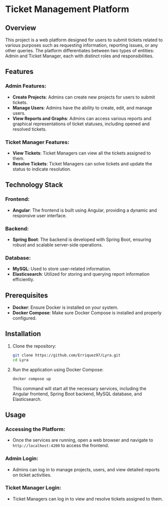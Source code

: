 # Ticket Management Platform

## Overview

This project is a web platform designed for users to submit tickets related to various purposes such as requesting information, reporting issues, or any other queries. The platform differentiates between two types of entities: Admin and Ticket Manager, each with distinct roles and responsibilities.

## Features

### Admin Features:
- **Create Projects**: Admins can create new projects for users to submit tickets.
- **Manage Users**: Admins have the ability to create, edit, and manage users.
- **View Reports and Graphs**: Admins can access various reports and graphical representations of ticket statuses, including opened and resolved tickets.

### Ticket Manager Features:
- **View Tickets**: Ticket Managers can view all the tickets assigned to them.
- **Resolve Tickets**: Ticket Managers can solve tickets and update the status to indicate resolution.

## Technology Stack

### Frontend:
- **Angular**: The frontend is built using Angular, providing a dynamic and responsive user interface.

### Backend:
- **Spring Boot**: The backend is developed with Spring Boot, ensuring robust and scalable server-side operations.

### Database:
- **MySQL**: Used to store user-related information.
- **Elasticsearch**: Utilized for storing and querying report information efficiently.

## Prerequisites

- **Docker**: Ensure Docker is installed on your system.
- **Docker Compose**: Make sure Docker Compose is installed and properly configured.

## Installation

1. Clone the repository:
   ```bash
   git clone https://github.com/Erriquez97/Lyra.git
   cd Lyra
   ```

2. Run the application using Docker Compose:
   ```bash
   docker compose up
   ```

   This command will start all the necessary services, including the Angular frontend, Spring Boot backend, MySQL database, and Elasticsearch.

## Usage

### Accessing the Platform:
- Once the services are running, open a web browser and navigate to `http://localhost:4200` to access the frontend.

### Admin Login:
- Admins can log in to manage projects, users, and view detailed reports on ticket activities.

### Ticket Manager Login:
- Ticket Managers can log in to view and resolve tickets assigned to them.

